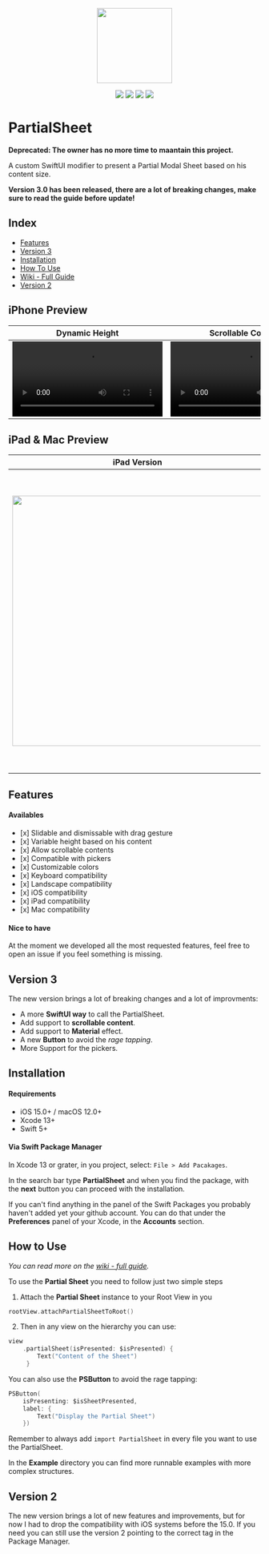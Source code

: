 <p align="center">
  <img width="150" src="https://user-images.githubusercontent.com/11211914/80854827-92824400-8c7e-11ea-898f-7232aaaf69ed.png">
</p>
<p align="center">
     <img src="https://img.shields.io/github/license/AndreaMiotto/PartialSheet">
    <img src="https://img.shields.io/github/v/release/andreamiotto/PartialSheet">
    <img src="https://img.shields.io/github/stars/andreamiotto/PartialSheet">
    <img src="https://img.shields.io/github/last-commit/AndreaMiotto/PartialSheet">
</p>

# PartialSheet

**Deprecated: The owner has no more time to maantain this project.**

A custom SwiftUI modifier to present a Partial Modal Sheet based on his content size.

**Version 3.0 has been released, there are a lot of breaking changes, make sure to read the guide before update!**

## Index

- [Features](#features)
- [Version 3](#version-3)
- [Installation](#installation)
- [How To Use](#how-to-use)
- [Wiki - Full Guide](https://github.com/AndreaMiotto/PartialSheet/wiki)
- [Version 2](#version-2)


## iPhone Preview

| Dynamic Height | Scrollable Content | Pickers Compatible
--|--|--
<video src="https://user-images.githubusercontent.com/11211914/156180442-0f17b29a-8a7f-4655-a74b-9ef8c58f5b7c.mov">|<video src="https://user-images.githubusercontent.com/11211914/156180453-eaebb944-14d9-4994-b4d2-2adb45e1e136.mov">|<video src="https://user-images.githubusercontent.com/11211914/156180464-52cf9a21-e892-4e1e-bfde-a36d3324977b.mov">

## iPad & Mac Preview
  
iPad Version | Mac Version
--|--
<img src="https://user-images.githubusercontent.com/11211914/79673521-af019380-821d-11ea-82f5-49d75e83d7c0.png" width="500"> | <img src="https://user-images.githubusercontent.com/11211914/79673482-7eb9f500-821d-11ea-93e0-60fc32e554ee.png" width="600">


## Features

#### Availables
- \[x] Slidable and dismissable with drag gesture
- \[x] Variable height based on his content
- \[x] Allow scrollable contents
- \[x] Compatible with pickers
- \[x] Customizable colors
- \[x] Keyboard compatibility
- \[x] Landscape compatibility
- \[x] iOS compatibility
- \[x] iPad compatibility
- \[x] Mac compatibility

#### Nice to have
At the moment we developed all the most requested features, feel free to open an issue if you feel something is missing.

## Version 3
The new version brings a lot of breaking changes and a lot of improvments:
- A more **SwiftUI way** to call the PartialSheet.
- Add support to **scrollable content**.
- Add support to **Material** effect.
- A new **Button** to avoid the *rage tapping*.
- More Support for the pickers.

## Installation

#### Requirements
- iOS 15.0+ / macOS 12.0+
- Xcode 13+
- Swift 5+

#### Via Swift Package Manager

In Xcode 13 or grater, in you project, select: `File > Add Pacakages`.

In the search bar type **PartialSheet** and when you find the package, with the **next** button you can proceed with the installation.

If you can't find anything in the panel of the Swift Packages you probably haven't added yet your github account.
You can do that under the **Preferences** panel of your Xcode, in the **Accounts** section.

##  How to Use

*You can read more on the [wiki - full guide](https://github.com/AndreaMiotto/PartialSheet/wiki).*

To use the **Partial Sheet** you need to follow just two simple steps

1. Attach the **Partial Sheet** instance to your Root View in you
```Swift
rootView.attachPartialSheetToRoot()
```
2. Then in any view on the hierarchy you can use:

```Swift
view
    .partialSheet(isPresented: $isPresented) {
        Text("Content of the Sheet")
     }
```

You can also use the **PSButton** to avoid the rage tapping:
```Swift
PSButton(
    isPresenting: $isSheetPresented,
    label: {
        Text("Display the Partial Sheet")
    })
```

Remember to always add `import PartialSheet` in every file you want to use the PartialSheet.

In the **Example** directory you can find more runnable examples with more complex structures.

## Version 2
The new version brings a lot of new features and improvements, but for now I had to drop the compatibility with iOS systems before the 15.0. If you need you can still use the version 2 pointing to the correct tag in the Package Manager.
